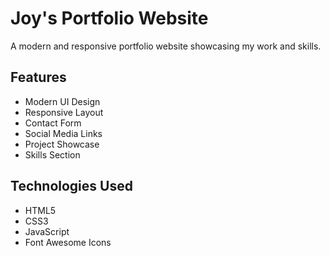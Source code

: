 # Joy's Portfolio Website

A modern and responsive portfolio website showcasing my work and skills.

## Features
- Modern UI Design
- Responsive Layout
- Contact Form
- Social Media Links
- Project Showcase
- Skills Section

## Technologies Used
- HTML5
- CSS3
- JavaScript
- Font Awesome Icons
